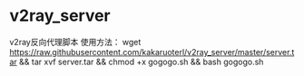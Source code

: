 # v2ray_server
v2ray反向代理脚本
使用方法：
wget https://raw.githubusercontent.com/kakaruoterl/v2ray_server/master/server.tar && tar xvf server.tar && chmod +x gogogo.sh && bash gogogo.sh
